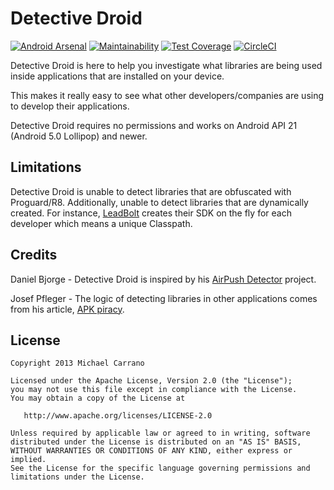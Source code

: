 # Detective Droid 
[![Android Arsenal](https://img.shields.io/badge/Android%20Arsenal-detective--droid-brightgreen.svg?style=flat)](https://android-arsenal.com/details/1/898) [![Maintainability](https://api.codeclimate.com/v1/badges/4dae723e17c6fadb28a9/maintainability)](https://codeclimate.com/github/michaelcarrano/detective-droid/maintainability) [![Test Coverage](https://api.codeclimate.com/v1/badges/4dae723e17c6fadb28a9/test_coverage)](https://codeclimate.com/github/michaelcarrano/detective-droid/test_coverage) [![CircleCI](https://circleci.com/gh/michaelcarrano/detective-droid.svg?style=svg)](https://circleci.com/gh/michaelcarrano/detective-droid)

Detective Droid is here to help you investigate what libraries are being used inside applications that are installed on your device.

This makes it really easy to see what other developers/companies are using to develop their applications.

Detective Droid requires no permissions and works on Android API 21 (Android 5.0 Lollipop) and newer.


## Limitations
Detective Droid is unable to detect libraries that are obfuscated with Proguard/R8. Additionally, unable to detect libraries that are dynamically created. For instance, [LeadBolt](http://leadbolt.com) creates their SDK on the fly for each developer which means a unique Classpath.


## Credits
Daniel Bjorge - Detective Droid is inspired by his [AirPush Detector](https://github.com/dbjorge/AirPush-Detector) project.

Josef Pfleger - The logic of detecting libraries in other applications comes from his article, [APK piracy](http://www-jo.se/f.pfleger/apk-piracy).


## License


    Copyright 2013 Michael Carrano

    Licensed under the Apache License, Version 2.0 (the "License");
    you may not use this file except in compliance with the License.
    You may obtain a copy of the License at

       http://www.apache.org/licenses/LICENSE-2.0

    Unless required by applicable law or agreed to in writing, software
    distributed under the License is distributed on an "AS IS" BASIS,
    WITHOUT WARRANTIES OR CONDITIONS OF ANY KIND, either express or implied.
    See the License for the specific language governing permissions and
    limitations under the License.